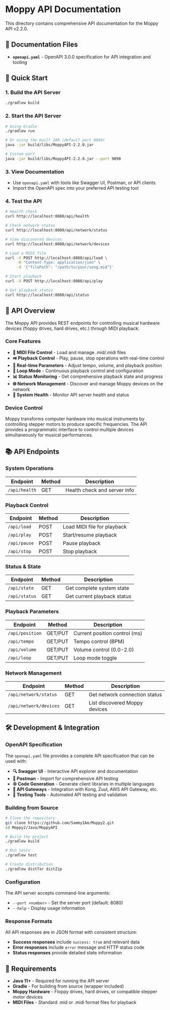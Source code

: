 # Moppy API Documentation

This directory contains comprehensive API documentation for the Moppy API v2.2.0.

## 📄 Documentation Files

- **`openapi.yaml`** - OpenAPI 3.0.0 specification for API integration and tooling

## 🚀 Quick Start

### 1. Build the API Server
```bash
./gradlew build
```

### 2. Start the API Server
```bash
# Using Gradle
./gradlew run

# Or using the built JAR (default port 8080)
java -jar build/libs/MoppyAPI-2.2.0.jar

# Custom port
java -jar build/libs/MoppyAPI-2.2.0.jar --port 9090
```

### 3. View Documentation
- Use `openapi.yaml` with tools like Swagger UI, Postman, or API clients
- Import the OpenAPI spec into your preferred API testing tool

### 4. Test the API
```bash
# Health check
curl http://localhost:8080/api/health

# Check network status
curl http://localhost:8080/api/network/status

# View discovered devices
curl http://localhost:8080/api/network/devices

# Load a MIDI file
curl -X POST http://localhost:8080/api/load \
     -H "Content-Type: application/json" \
     -d '{"filePath": "/path/to/your/song.mid"}'

# Start playback
curl -X POST http://localhost:8080/api/play

# Get playback status
curl http://localhost:8080/api/status
```

## 🎯 API Overview

The Moppy API provides REST endpoints for controlling musical hardware devices (floppy drives, hard drives, etc.) through MIDI playback:

### Core Features
- **🎼 MIDI File Control** - Load and manage .mid/.midi files
- **⏯️ Playback Control** - Play, pause, stop operations with real-time control
- **🎵 Real-time Parameters** - Adjust tempo, volume, and playback position
- **🔄 Loop Mode** - Continuous playback control and configuration
- **📊 Status Monitoring** - Get comprehensive playback state and progress
- **🌐 Network Management** - Discover and manage Moppy devices on the network
- **🔧 System Health** - Monitor API server health and status

### Device Control
Moppy transforms computer hardware into musical instruments by controlling stepper motors to produce specific frequencies. The API provides a programmatic interface to control multiple devices simultaneously for musical performances.

## 📚 API Endpoints

### System Operations
| Endpoint      | Method | Description                  |
|---------------|--------|------------------------------|
| `/api/health` | GET    | Health check and server info |

### Playback Control
| Endpoint     | Method | Description                 |
|--------------|--------|-----------------------------|
| `/api/load`  | POST   | Load MIDI file for playback |
| `/api/play`  | POST   | Start/resume playback       |
| `/api/pause` | POST   | Pause playback              |
| `/api/stop`  | POST   | Stop playback               |

### Status & State
| Endpoint      | Method | Description                 |
|---------------|--------|-----------------------------|
| `/api/state`  | GET    | Get complete system state   |
| `/api/status` | GET    | Get current playback status |

### Playback Parameters
| Endpoint        | Method  | Description                   |
|-----------------|---------|-------------------------------|
| `/api/position` | GET/PUT | Current position control (ms) |
| `/api/tempo`    | GET/PUT | Tempo control (BPM)           |
| `/api/volume`   | GET/PUT | Volume control (0.0-2.0)      |
| `/api/loop`     | GET/PUT | Loop mode toggle              |

### Network Management
| Endpoint               | Method | Description                   |
|------------------------|--------|-------------------------------|
| `/api/network/status`  | GET    | Get network connection status |
| `/api/network/devices` | GET    | List discovered Moppy devices |

## 🛠️ Development & Integration

### OpenAPI Specification
The `openapi.yaml` file provides a complete API specification that can be used with:

- **🔍 Swagger UI** - Interactive API explorer and documentation
- **📮 Postman** - Import for comprehensive API testing
- **⚙️ Code Generation** - Generate client libraries in multiple languages
- **🚪 API Gateways** - Integration with Kong, Zuul, AWS API Gateway, etc.
- **🧪 Testing Tools** - Automated API testing and validation

### Building from Source
```bash
# Clone the repository
git clone https://github.com/SammyIAm/Moppy2.git
cd Moppy2/Java/MoppyAPI

# Build the project
./gradlew build

# Run tests
./gradlew test

# Create distribution
./gradlew distTar distZip
```

### Configuration
The API server accepts command-line arguments:
- `--port <number>` - Set the server port (default: 8080)
- `--help` - Display usage information

### Response Formats
All API responses are in JSON format with consistent structure:
- **Success responses** include `success: true` and relevant data
- **Error responses** include `error` message and HTTP status code
- **Status responses** provide detailed state information

## 🔧 Requirements

- **Java 11+** - Required for running the API server
- **Gradle** - For building from source (wrapper included)
- **Moppy Hardware** - Floppy drives, hard drives, or compatible stepper motor devices
- **MIDI Files** - Standard .mid or .midi format files for playback

